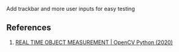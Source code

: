 
Add trackbar and more user inputs for easy testing

## References

1) [REAL TIME OBJECT MEASUREMENT | OpenCV Python (2020)](https://www.youtube.com/watch?v=tk9war7_y0Q)
